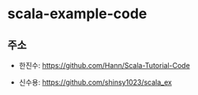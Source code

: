 # scala-example-code

## 주소 ##
- 한진수: https://github.com/Hann/Scala-Tutorial-Code

- 신수용: https://github.com/shinsy1023/scala_ex
